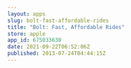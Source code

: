 ```yaml
---
layout: apps
slug: bolt-fast-affordable-rides
title: "Bolt: Fast, Affordable Rides"
store: apple
app_id: 675033630
date: 2021-09-22T06:52:06Z
published: 2013-07-24T04:44:15Z
---
```

